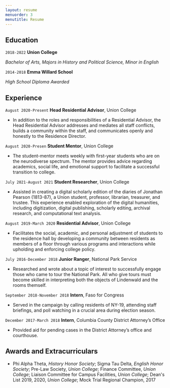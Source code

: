 ```yaml
---
layout: resume
menuorder: 3
menutitle: Resume
---
```


## Education

`2018-2022`
__Union College__

_Bachelor of Arts, Majors in History and Political Science, Minor in English_

`2014-2018`
__Emma Willard School__

_High School Diploma Awarded_ 

<!-- A list is also available [online](https://scholar.google.co.uk/citations?user=LTOTl0YAAAAJ) -->

## Experience 

`August 2020-Present`
__Head Residential Advisor__, Union College

- In addition to the roles and responsibilities of a Residential Advisor, the Head Residential Advisor addresses and mediates all staff conflicts, builds a community within the staff, and communicates openly and honestly to the Residence Director.

`August 2020-Presen`
__Student Mentor__, Union College

- The student-mentor meets weekly with first-year students who are on the neurodiverse spectrum.  The mentor provides advice regarding academics, social life, and emotional support to facilitate a successful transition to college.


`July 2021-August 2021`
__Student Researcher__, Union College 

- Assisted in creating a digital scholarly edition of the diaries of Jonathan Pearson (1813-87), a Union student, professor, librarian, treasurer, and trustee.  This experience enabled exploration of the digital humanities, including digitization, digital publishing, scholarly editing, archival research, and computational text analysis.

`August 2019-March 2020`
__Residential Advisor__, Union College

- Facilitates the social, academic, and personal adjustment of students to the residence hall by developing a community between residents as members of a floor through various programs and interactions while upholding and enforcing college policy.

`July 2016-December 2018`
__Junior Ranger__, National Park Service

- Researched and wrote about a topic of interest to successfully engage those who came to tour the National Park.  All who give tours must become skilled in interpreting both the objects of Lindenwald and the rooms themself.  

`September 2018-November 2018`
__Intern__, Faso for Congress

- Served in the campaign by calling residents of NY-19, attending staff briefings, and poll watching in a crucial area during election season. 

`December 2017-March 2018`
__Intern__, Columbia County District Attorney’s Office

- Provided aid for pending cases in the District Attorney’s office and courthouse.

## Awards and Extracurriculars 

- Phi Alpha Theta, _History Honor Society_; Sigma Tau Delta, _English Honor Society_; Pre-Law Society, _Union College_; Finance Committee, _Union College_; Liaison Committee for Campus Facilities, _Union College_; Dean's List 2019, 2020, _Union College_; Mock Trial Regional Champion, 2017

<!-- ### Footer

Last updated: May 2013 -->


